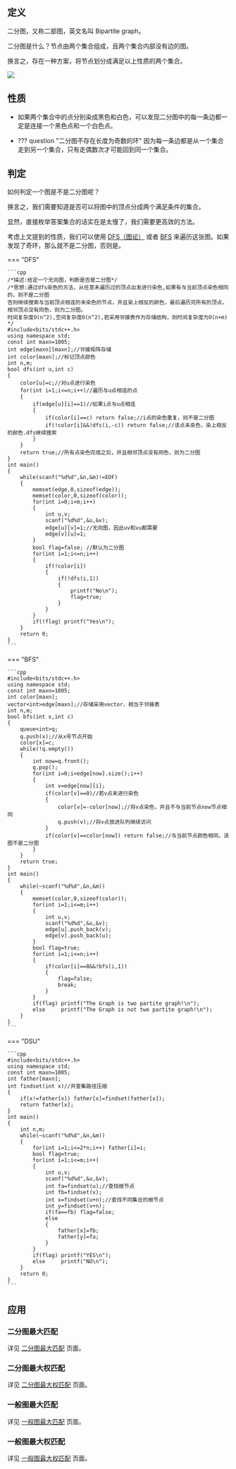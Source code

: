 ## 定义

二分图，又称二部图，英文名叫 Bipartite graph。

二分图是什么？节点由两个集合组成，且两个集合内部没有边的图。

换言之，存在一种方案，将节点划分成满足以上性质的两个集合。

![](./images/bi-graph.svg)

## 性质

- 如果两个集合中的点分别染成黑色和白色，可以发现二分图中的每一条边都一定是连接一个黑色点和一个白色点。

-   ??? question "二分图不存在长度为奇数的环"
        因为每一条边都是从一个集合走到另一个集合，只有走偶数次才可能回到同一个集合。

## 判定

如何判定一个图是不是二分图呢？

换言之，我们需要知道是否可以将图中的顶点分成两个满足条件的集合。

显然，直接枚举答案集合的话实在是太慢了，我们需要更高效的方法。

考虑上文提到的性质，我们可以使用 [DFS（图论）](./dfs.md) 或者 [BFS](./bfs.md) 来遍历这张图。如果发现了奇环，那么就不是二分图，否则是。

=== "DFS"

    ```cpp
    /*描述:给定一个无向图，判断是否是二分图*/
    /*思想:通过dfs染色的方法，从任意未遍历过的顶点出发进行染色,如果有与当前顶点染色相同的，则不是二分图
    否则继续搜索与当前顶点相连的未染色的节点，并且染上相反的颜色，最后遍历完所有的顶点，相邻顶点没有同色，则为二分图。
    时间复杂度O(n^2),空间复杂度O(n^2),若采用邻接表作为存储结构，则时间复杂度为O(n+m)
    */
    #include<bits/stdc++.h>
    using namespace std;
    const int maxn=1005;
    int edge[maxn][maxn];//邻接矩阵存储
    int color[maxn];//标记顶点颜色
    int n,m;
    bool dfs(int u,int c)
    {
        color[u]=c;//对u点进行染色
        for(int i=1;i<=n;i++)//遍历与u点相连的点
        {
            if(edge[u][i]==1)//如果i点与u点相连
            {
                if(color[i]==c) return false;//i点的染色重复，则不是二分图
                if(!color[i]&&!dfs(i,-c)) return false;//该点未染色，染上相反的颜色.dfs继续搜索
            }
        }
        return true;//所有点染色完成之后，并且相邻顶点没有同色，则为二分图
    }
    int main()
    {
        while(scanf("%d%d",&n,&m)!=EOF)
        {
            memset(edge,0,sizeof(edge));
            memset(color,0,sizeof(color));
            for(int i=0;i<m;i++)
            {
                int u,v;
                scanf("%d%d",&u,&v);
                edge[u][v]=1;//无向图，因此uv和vu都需要
                edge[v][u]=1;
            }
            bool flag=false; //默认为二分图
            for(int i=1;i<=n;i++)
            {
                if(!color[i])
                {
                    if(!dfs(i,1))
                    {
                        printf("No\n");
                        flag=true;
                    }
                }
            }
            if(!flag) printf("Yes\n");
        }
        return 0;
    }
    ```

=== "BFS"

    ```cpp
    #include<bits/stdc++.h>
    using namespace std;
    const int maxn=1005;
    int color[maxn];
    vector<int>edge[maxn];//存储采用vector，相当于邻接表
    int n,m;
    bool bfs(int x,int c)
    {
        queue<int>q;
        q.push(x);//从x号节点开始
        color[x]=c;
        while(!q.empty())
        {
            int now=q.front();
            q.pop();
            for(int i=0;i<edge[now].size();i++)
            {
                int v=edge[now][i];
                if(color[v]==0)//若v点未进行染色
                {
                    color[v]=-color[now];//将v点染色，并且不与当前节点now节点相同
                    q.push(v);//将v点放进队列继续访问
                }
                if(color[v]==color[now]) return false;//与当前节点颜色相同，该图不是二分图
            }
        }
        return true;
    }
    int main()
    {
        while(~scanf("%d%d",&n,&m))
        {
            memset(color,0,sizeof(color));
            for(int i=1;i<=m;i++)
            {
                int u,v;
                scanf("%d%d",&u,&v);
                edge[u].push_back(v);
                edge[v].push_back(u);
            }
            bool flag=true;
            for(int i=1;i<=n;i++)
            {
                if(color[i]==0&&!bfs(i,1))
                {
                    flag=false;
                    break;
                }
            }
            if(flag) printf("The Graph is two partite graph!\n");
            else     printf("The Graph is not two partite graph!\n");
        }
    }
    ```

=== "DSU"

    ```cpp
    #include<bits/stdc++.h>
    using namespace std;
    const int maxn=1005;
    int father[maxn];
    int findset(int x)//并查集路径压缩
    {
        if(x!=father[x]) father[x]=findset(father[x]);
        return father[x];
    }
    int main()
    {
        int n,m;
        while(~scanf("%d%d",&n,&m))
        {
            for(int i=1;i<=2*n;i++) father[i]=i;
            bool flag=true;
            for(int i=1;i<=m;i++)
            {
                int u,v;
                scanf("%d%d",&u,&v);
                int fa=findset(u);//查找根节点
                int fb=findset(v);
                int x=findset(u+n);//查找不同集合的根节点
                int y=findset(v+n);
                if(fa==fb) flag=false;
                else
                {
                    father[x]=fb;
                    father[y]=fa;
                }
            }
            if(flag) printf("YES\n");
            else     printf("NO\n");
        }
        return 0;
    }
    ```

## 应用

### 二分图最大匹配

详见 [二分图最大匹配](./graph-matching/bigraph-match.md) 页面。

### 二分图最大权匹配

详见 [二分图最大权匹配](./graph-matching/bigraph-weight-match.md) 页面。

### 一般图最大匹配

详见 [一般图最大匹配](./graph-matching/general-match.md) 页面。

### 一般图最大权匹配

详见 [一般图最大权匹配](./graph-matching/general-weight-match.md) 页面。
